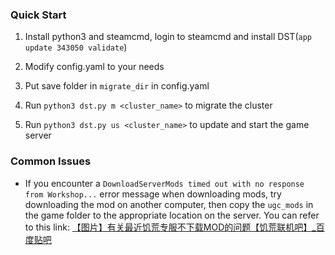 ### Quick Start

1. Install python3 and steamcmd, login to steamcmd and install DST(`app update 343050 validate`)

2. Modify config.yaml to your needs

3. Put save folder in `migrate_dir` in config.yaml

4. Run `python3 dst.py m <cluster_name>` to migrate the cluster

5. Run `python3 dst.py us <cluster_name>` to update and start the game server

### Common Issues

- If you encounter a `DownloadServerMods timed out with no response from Workshop...` error message when downloading mods, try downloading the mod on another computer, then copy the `ugc_mods` in the game folder to the appropriate location on the server. You can refer to this link: [【图片】有关最近饥荒专服不下载MOD的问题【饥荒联机吧】_百度贴吧](https://tieba.baidu.com/p/9251408506)